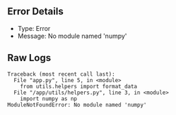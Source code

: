 ## Error Details
- Type: Error
- Message: No module named 'numpy'

## Raw Logs
```
Traceback (most recent call last):
  File "app.py", line 5, in <module>
    from utils.helpers import format_data
  File "/app/utils/helpers.py", line 3, in <module>
    import numpy as np
ModuleNotFoundError: No module named 'numpy'
```
